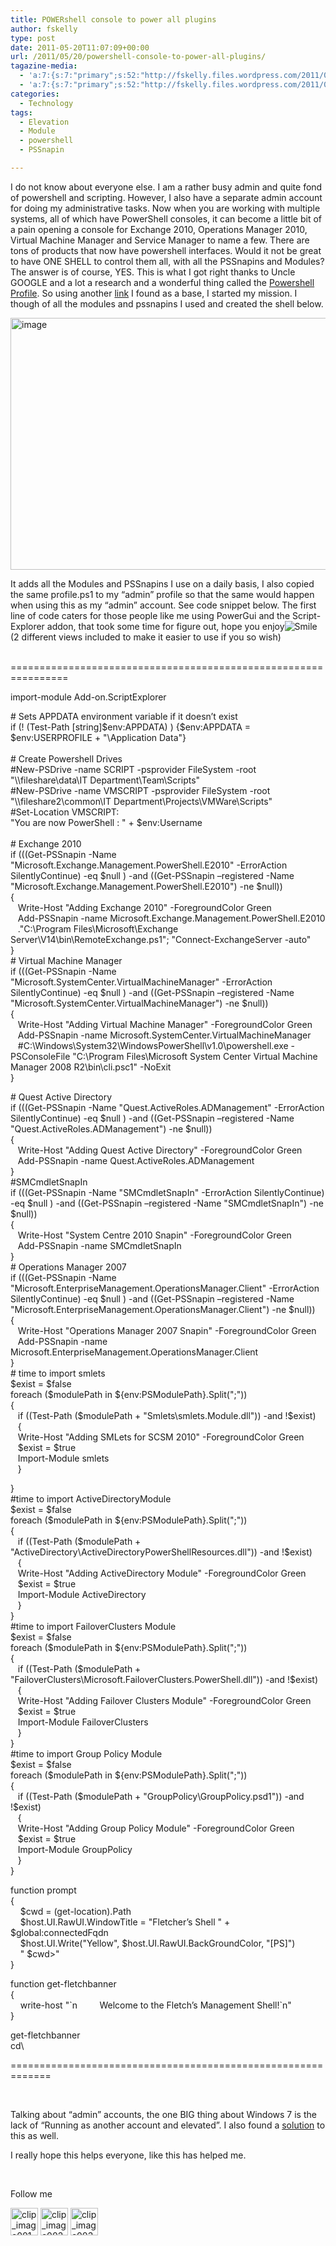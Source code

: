 ```yaml
---
title: POWERshell console to power all plugins
author: fskelly
type: post
date: 2011-05-20T11:07:09+00:00
url: /2011/05/20/powershell-console-to-power-all-plugins/
tagazine-media:
  - 'a:7:{s:7:"primary";s:52:"http://fskelly.files.wordpress.com/2011/05/image.png";s:6:"images";a:6:{s:52:"http://fskelly.files.wordpress.com/2011/05/image.png";a:6:{s:8:"file_url";s:52:"http://fskelly.files.wordpress.com/2011/05/image.png";s:5:"width";s:3:"992";s:6:"height";s:3:"607";s:4:"type";s:5:"image";s:4:"area";s:6:"602144";s:9:"file_path";s:0:"";}s:58:"http://fskelly.files.wordpress.com/2011/05/image_thumb.png";a:6:{s:8:"file_url";s:58:"http://fskelly.files.wordpress.com/2011/05/image_thumb.png";s:5:"width";s:3:"656";s:6:"height";s:3:"403";s:4:"type";s:5:"image";s:4:"area";s:6:"264368";s:9:"file_path";s:0:"";}s:64:"http://fskelly.files.wordpress.com/2011/05/wlemoticon-smile1.png";a:6:{s:8:"file_url";s:64:"http://fskelly.files.wordpress.com/2011/05/wlemoticon-smile1.png";s:5:"width";s:2:"19";s:6:"height";s:2:"19";s:4:"type";s:5:"image";s:4:"area";s:3:"361";s:9:"file_path";s:0:"";}s:60:"http://fskelly.files.wordpress.com/2011/05/clip_image001.jpg";a:6:{s:8:"file_url";s:60:"http://fskelly.files.wordpress.com/2011/05/clip_image001.jpg";s:5:"width";s:2:"44";s:6:"height";s:2:"44";s:4:"type";s:5:"image";s:4:"area";s:4:"1936";s:9:"file_path";s:0:"";}s:60:"http://fskelly.files.wordpress.com/2011/05/clip_image002.jpg";a:6:{s:8:"file_url";s:60:"http://fskelly.files.wordpress.com/2011/05/clip_image002.jpg";s:5:"width";s:2:"44";s:6:"height";s:2:"44";s:4:"type";s:5:"image";s:4:"area";s:4:"1936";s:9:"file_path";s:0:"";}s:60:"http://fskelly.files.wordpress.com/2011/05/clip_image003.png";a:6:{s:8:"file_url";s:60:"http://fskelly.files.wordpress.com/2011/05/clip_image003.png";s:5:"width";s:2:"44";s:6:"height";s:2:"44";s:4:"type";s:5:"image";s:4:"area";s:4:"1936";s:9:"file_path";s:0:"";}}s:6:"videos";a:0:{}s:11:"image_count";s:1:"6";s:6:"author";s:8:"17089368";s:7:"blog_id";s:8:"16477603";s:9:"mod_stamp";s:19:"2011-05-20 11:07:09";}'
  - 'a:7:{s:7:"primary";s:52:"http://fskelly.files.wordpress.com/2011/05/image.png";s:6:"images";a:6:{s:52:"http://fskelly.files.wordpress.com/2011/05/image.png";a:6:{s:8:"file_url";s:52:"http://fskelly.files.wordpress.com/2011/05/image.png";s:5:"width";s:3:"992";s:6:"height";s:3:"607";s:4:"type";s:5:"image";s:4:"area";s:6:"602144";s:9:"file_path";s:0:"";}s:58:"http://fskelly.files.wordpress.com/2011/05/image_thumb.png";a:6:{s:8:"file_url";s:58:"http://fskelly.files.wordpress.com/2011/05/image_thumb.png";s:5:"width";s:3:"656";s:6:"height";s:3:"403";s:4:"type";s:5:"image";s:4:"area";s:6:"264368";s:9:"file_path";s:0:"";}s:64:"http://fskelly.files.wordpress.com/2011/05/wlemoticon-smile1.png";a:6:{s:8:"file_url";s:64:"http://fskelly.files.wordpress.com/2011/05/wlemoticon-smile1.png";s:5:"width";s:2:"19";s:6:"height";s:2:"19";s:4:"type";s:5:"image";s:4:"area";s:3:"361";s:9:"file_path";s:0:"";}s:60:"http://fskelly.files.wordpress.com/2011/05/clip_image001.jpg";a:6:{s:8:"file_url";s:60:"http://fskelly.files.wordpress.com/2011/05/clip_image001.jpg";s:5:"width";s:2:"44";s:6:"height";s:2:"44";s:4:"type";s:5:"image";s:4:"area";s:4:"1936";s:9:"file_path";s:0:"";}s:60:"http://fskelly.files.wordpress.com/2011/05/clip_image002.jpg";a:6:{s:8:"file_url";s:60:"http://fskelly.files.wordpress.com/2011/05/clip_image002.jpg";s:5:"width";s:2:"44";s:6:"height";s:2:"44";s:4:"type";s:5:"image";s:4:"area";s:4:"1936";s:9:"file_path";s:0:"";}s:60:"http://fskelly.files.wordpress.com/2011/05/clip_image003.png";a:6:{s:8:"file_url";s:60:"http://fskelly.files.wordpress.com/2011/05/clip_image003.png";s:5:"width";s:2:"44";s:6:"height";s:2:"44";s:4:"type";s:5:"image";s:4:"area";s:4:"1936";s:9:"file_path";s:0:"";}}s:6:"videos";a:0:{}s:11:"image_count";s:1:"6";s:6:"author";s:8:"17089368";s:7:"blog_id";s:8:"16477603";s:9:"mod_stamp";s:19:"2011-05-20 11:07:09";}'
categories:
  - Technology
tags:
  - Elevation
  - Module
  - powershell
  - PSSnapin

---
```

I do not know about everyone else. I am a rather busy admin and quite fond of powershell and scripting. However, I also have a separate admin account for doing my administrative tasks. Now when you are working with multiple systems, all of which have PowerShell consoles, it can become a little bit of a pain opening a console for Exchange 2010, Operations Manager 2010, Virtual Machine Manager and Service Manager to name a few. There are tons of products that now have powershell interfaces. Would it not be great to have ONE SHELL to control them all, with all the PSSnapins and Modules? The answer is of course, YES. This is what I got right thanks to Uncle GOOGLE and a lot a research and a wonderful thing called the [Powershell Profile][1]. So using another [link][2] I found as a base, I started my mission. I though of all the modules and pssnapins I used and created the shell below.

[<img loading="lazy" style="background-image:none;padding-left:0;padding-right:0;display:inline;padding-top:0;border-width:0;" title="image" border="0" alt="image" src="http://fskelly.files.wordpress.com/2011/05/image_thumb.png" width="656" height="403" />][3]

It adds all the Modules and PSSnapins I use on a daily basis, I also copied the same profile.ps1 to my “admin” profile so that the same would happen when using this as my “admin” account. See code snippet below. The first line of code caters for those people like me using PowerGui and the Script-Explorer addon, that took some time for figure out, hope you enjoy<img style="border-style:none;" class="wlEmoticon wlEmoticon-smile" alt="Smile" src="http://fskelly.files.wordpress.com/2011/05/wlemoticon-smile1.png" /> (2 different views included to make it easier to use if you so wish)

<div id="codeSnippetWrapper">
  &#160;
</div>

<div>
  ================================================================ </p> 
  
  <p>
    import-module Add-on.ScriptExplorer
  </p>
  
  <p>
    # Sets APPDATA environment variable if it doesn&#8217;t exist <br />if (! (Test-Path [string]$env:APPDATA) ) {$env:APPDATA = $env:USERPROFILE + "\Application Data"} <br />&#160; <br /># Create Powershell Drives <br />#New-PSDrive -name SCRIPT -psprovider FileSystem -root "\\fileshare\data\IT Department\Team\Scripts" <br />#New-PSDrive -name VMSCRIPT -psprovider FileSystem -root "\\fileshare2\common\IT Department\Projects\VMWare\Scripts" <br />#Set-Location VMSCRIPT: <br />"You are now PowerShell : " + $env:Username <br />&#160; <br /># Exchange 2010 <br />if (((Get-PSSnapin -Name "Microsoft.Exchange.Management.PowerShell.E2010" -ErrorAction SilentlyContinue) -eq $null ) -and ((Get-PSSnapin –registered -Name "Microsoft.Exchange.Management.PowerShell.E2010") -ne $null)) <br />{ <br />&#160;&#160; Write-Host "Adding Exchange 2010" -ForegroundColor Green <br />&#160;&#160; Add-PSSnapin -name Microsoft.Exchange.Management.PowerShell.E2010 <br />&#160;&#160; ."C:\Program Files\Microsoft\Exchange Server\V14\bin\RemoteExchange.ps1"; "Connect-ExchangeServer -auto" <br />} <br /># Virtual Machine Manager <br />if (((Get-PSSnapin -Name "Microsoft.SystemCenter.VirtualMachineManager" -ErrorAction SilentlyContinue) -eq $null ) -and ((Get-PSSnapin –registered -Name "Microsoft.SystemCenter.VirtualMachineManager") -ne $null)) <br />{ <br />&#160;&#160; Write-Host "Adding Virtual Machine Manager" -ForegroundColor Green <br />&#160;&#160; Add-PSSnapin -name Microsoft.SystemCenter.VirtualMachineManager <br />&#160;&#160; #C:\Windows\System32\WindowsPowerShell\v1.0\powershell.exe -PSConsoleFile "C:\Program Files\Microsoft System Center Virtual Machine Manager 2008 R2\bin\cli.psc1" -NoExit <br />}
  </p>
  
  <p>
    # Quest Active Directory <br />if (((Get-PSSnapin -Name "Quest.ActiveRoles.ADManagement" -ErrorAction SilentlyContinue) -eq $null ) -and ((Get-PSSnapin –registered -Name "Quest.ActiveRoles.ADManagement") -ne $null)) <br />{ <br />&#160;&#160; Write-Host "Adding Quest Active Directory" -ForegroundColor Green <br />&#160;&#160; Add-PSSnapin -name Quest.ActiveRoles.ADManagement <br />} <br />#SMCmdletSnapIn <br />if (((Get-PSSnapin -Name "SMCmdletSnapIn" -ErrorAction SilentlyContinue) -eq $null ) -and ((Get-PSSnapin –registered -Name "SMCmdletSnapIn") -ne $null)) <br />{ <br />&#160;&#160; Write-Host "System Centre 2010 Snapin" -ForegroundColor Green <br />&#160;&#160; Add-PSSnapin -name SMCmdletSnapIn <br />} <br /># Operations Manager 2007 <br />if (((Get-PSSnapin -Name "Microsoft.EnterpriseManagement.OperationsManager.Client" -ErrorAction SilentlyContinue) -eq $null ) -and ((Get-PSSnapin –registered -Name "Microsoft.EnterpriseManagement.OperationsManager.Client") -ne $null)) <br />{ <br />&#160;&#160; Write-Host "Operations Manager 2007 Snapin" -ForegroundColor Green <br />&#160;&#160; Add-PSSnapin -name Microsoft.EnterpriseManagement.OperationsManager.Client <br />} <br /># time to import smlets <br />$exist = $false <br />foreach ($modulePath in ${env:PSModulePath}.Split(";")) <br />{ <br />&#160;&#160; if ((Test-Path ($modulePath + "Smlets\smlets.Module.dll")) -and !$exist) <br />&#160;&#160; { <br />&#160;&#160; Write-Host "Adding SMLets for SCSM 2010" -ForegroundColor Green <br />&#160;&#160; $exist = $true <br />&#160;&#160; Import-Module smlets <br />&#160;&#160; }
  </p>
  
  <p>
    } <br />#time to import ActiveDirectoryModule <br />$exist = $false <br />foreach ($modulePath in ${env:PSModulePath}.Split(";")) <br />{ <br />&#160;&#160; if ((Test-Path ($modulePath + "ActiveDirectory\ActiveDirectoryPowerShellResources.dll")) -and !$exist) <br />&#160;&#160; { <br />&#160;&#160; Write-Host "Adding ActiveDirectory Module" -ForegroundColor Green <br />&#160;&#160; $exist = $true <br />&#160;&#160; Import-Module ActiveDirectory <br />&#160;&#160; } <br />} <br />#time to import FailoverClusters Module <br />$exist = $false <br />foreach ($modulePath in ${env:PSModulePath}.Split(";")) <br />{ <br />&#160;&#160; if ((Test-Path ($modulePath + "FailoverClusters\Microsoft.FailoverClusters.PowerShell.dll")) -and !$exist) <br />&#160;&#160; { <br />&#160;&#160; Write-Host "Adding Failover Clusters Module" -ForegroundColor Green <br />&#160;&#160; $exist = $true <br />&#160;&#160; Import-Module FailoverClusters <br />&#160;&#160; } <br />} <br />#time to import Group Policy Module <br />$exist = $false <br />foreach ($modulePath in ${env:PSModulePath}.Split(";")) <br />{ <br />&#160;&#160; if ((Test-Path ($modulePath + "GroupPolicy\GroupPolicy.psd1")) -and !$exist) <br />&#160;&#160; { <br />&#160;&#160; Write-Host "Adding Group Policy Module" -ForegroundColor Green <br />&#160;&#160; $exist = $true <br />&#160;&#160; Import-Module GroupPolicy <br />&#160;&#160; } <br />}
  </p>
  
  <p>
    function prompt <br />{ <br />&#160;&#160;&#160; $cwd = (get-location).Path <br />&#160;&#160;&#160; $host.UI.RawUI.WindowTitle = "Fletcher&#8217;s Shell " + $global:connectedFqdn <br />&#160;&#160;&#160; $host.UI.Write("Yellow", $host.UI.RawUI.BackGroundColor, "[PS]") <br />&#160;&#160;&#160; " $cwd>" <br />}
  </p>
  
  <p>
    function get-fletchbanner <br />{ <br />&#160;&#160;&#160; write-host "`n&#160;&#160;&#160;&#160;&#160;&#160;&#160;&#160; Welcome to the Fletch&#8217;s Management Shell!`n"&#160;&#160;&#160; <br />}
  </p>
  
  <p>
    get-fletchbanner <br />cd\
  </p>
  
  <p>
    =============================================================
  </p></p>
</div>

&#160;

Talking about “admin” accounts, the one BIG thing about Windows 7 is the lack of “Running as another account and elevated”. I also found a [solution][4] to this as well.

I really hope this helps everyone, like this has helped me.

&#160;

Follow me

[<img loading="lazy" style="background-image:none;padding-left:0;padding-right:0;display:inline;padding-top:0;border-width:0;" title="clip_image001" border="0" alt="clip_image001" src="http://fskelly.files.wordpress.com/2011/05/clip_image001.jpg" width="44" height="44" />][5] [<img loading="lazy" style="background-image:none;padding-left:0;padding-right:0;display:inline;padding-top:0;border-width:0;" title="clip_image002" border="0" alt="clip_image002" src="http://fskelly.files.wordpress.com/2011/05/clip_image002.jpg" width="44" height="44" />][6] [<img loading="lazy" style="background-image:none;padding-left:0;padding-right:0;display:inline;padding-top:0;border-width:0;margin:0;" title="clip_image003" border="0" alt="clip_image003" src="http://fskelly.files.wordpress.com/2011/05/clip_image003.png" width="44" height="44" />][7]

 [1]: http://technet.microsoft.com/en-us/library/ee692764.aspx
 [2]: http://www.wooditwork.com/2010/08/11/pimping-your-powershell-profile/
 [3]: http://fskelly.files.wordpress.com/2011/05/image.png
 [4]: http://www.techrepublic.com/blog/window-on-windows/elevate-privileges-automatically-with-elevation-powertoys/1425
 [5]: http://www.facebook.com/fletcher.kelly
 [6]: http://twitter.com/#!/fskelly
 [7]: http://fskelly.wordpress.com/